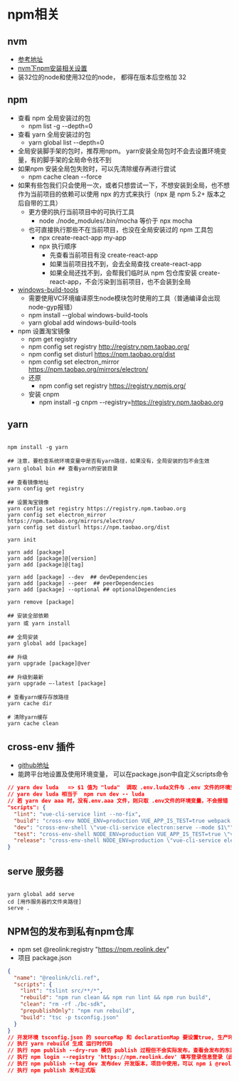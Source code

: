 # npm相关

## nvm

- [参考地址](https://www.cnblogs.com/yulinlewis/p/10441180.html)
- [nvm下npm安装相关设置](https://www.cnblogs.com/ejll/p/11229557.html)
- 装32位的node和使用32位的node， 都得在版本后空格加 32

## npm

- 查看 npm 全局安装过的包
  - npm list -g --depth=0
- 查看 yarn 全局安装过的包
  - yarn global list --depth=0
- 全局安装脚手架的包时，推荐用npm。 yarn安装全局包时不会去设置环境变量，有的脚手架的全局命令找不到
- 如果npm 安装全局包失败时，可以先清除缓存再进行尝试
  - npm cache clean --force
- 如果有些包我们只会使用一次，或者只想尝试一下，不想安装到全局，也不想作为当前项目的依赖可以使用 npx 的方式来执行（npx 是 npm 5.2+ 版本之后自带的工具）
  - 更方便的执行当前项目中的可执行工具
    - node ./node_modules/.bin/mocha 等价于 npx mocha
  - 也可直接执行那些不在当前项目，也没在全局安装过的 npm 工具包
    - npx create-react-app my-app
    - npx 执行顺序
      - 先查看当前项目有没 create-react-app
      - 如果当前项目找不到，会去全局查找 create-react-app
      - 如果全局还找不到，会帮我们临时从 npm 包仓库安装 create-react-app，不会污染到当前项目，也不会装到全局
- [windows-build-tools](https://github.com/felixrieseberg/windows-build-tools)
  - 需要使用VC环境编译原生node模块包时使用的工具（普通编译会出现node-gyp报错）
  - npm install --global windows-build-tools
  - yarn global add windows-build-tools
- npm 设置淘宝镜像
  - npm get registry
  - npm config set registry http://registry.npm.taobao.org/
  - npm config set disturl https://npm.taobao.org/dist
  - npm config set electron_mirror https://npm.taobao.org/mirrors/electron/
  - 还原
    - npm config set registry https://registry.npmjs.org/
  - 安装 cnpm
    - npm install -g cnpm --registry=https://registry.npm.taobao.org

## yarn

```shell

npm install -g yarn

## 注意，要检查系统环境变量中是否有yarn路径，如果没有，全局安装的包不会生效
yarn global bin ## 查看yarn的安装目录

## 查看镜像地址
yarn config get registry

## 设置淘宝镜像
yarn config set registry https://registry.npm.taobao.org
yarn config set electron_mirror https://npm.taobao.org/mirrors/electron/
yarn config set disturl https://npm.taobao.org/dist

yarn init

yarn add [package]
yarn add [package]@[version]
yarn add [package]@[tag]

yarn add [package] --dev  ## devDependencies
yarn add [package] --peer  ## peerDependencies
yarn add [package] --optional ## optionalDependencies

yarn remove [package]

## 安装全部依赖
yarn 或 yarn install

## 全局安装
yarn global add [package]

## 升级
yarn upgrade [package]@ver

## 升级到最新
yarn upgrade –-latest [package]

# 查看yarn缓存存放路径
yarn cache dir

# 清除yarn缓存
yarn cache clean

```

## cross-env 插件

- [github地址](https://github.com/kentcdodds/cross-env#readme)
- 能跨平台地设置及使用环境变量， 可以在package.json中自定义scripts命令

```json
// yarn dev luda   => $1 值为 "luda"  调取 .env.luda文件与 .env 文件的环境变量
// yarn dev luda 相当于  npm run dev -- luda
// 若 yarn dev aaa 时，没有.env.aaa 文件，则只取 .env文件的环境变量，不会报错
"scripts": {
  "lint": "vue-cli-service lint --no-fix",
  "build": "cross-env NODE_ENV=production VUE_APP_IS_TEST=true webpack --config build/webpack.config.js",
  "dev": "cross-env-shell \"vue-cli-service electron:serve --mode $1\"",
  "test": "cross-env-shell NODE_ENV=production VUE_APP_IS_TEST=true \"vue-cli-service electron:build --legacy --mode $1\"",
  "release": "cross-env-shell NODE_ENV=production \"vue-cli-service electron:build --legacy --mode $1\""
}
```

## serve 服务器

```shell

yarn global add serve
cd [用作服务器的文件夹路径]
serve .

```

## NPM包的发布到私有npm仓库

- npm set @reolink:registry "https://npm.reolink.dev"
- 项目 package.json

```json
{
  "name": "@reolink/cli.ref",
  "scripts": {
    "lint": "tslint src/**/*",
    "rebuild": "npm run clean && npm run lint && npm run build",
    "clean": "rm -rf ./bc-sdk",
    "prepublishOnly": "npm run rebuild",
    "build": "tsc -p tsconfig.json"
  }
}
// 开发环境 tsconfig.json 的 sourceMap 和 declarationMap 要设置true, 生产环境的设置false
// 执行 yarn rebuild 生成 运行时代码
// 执行 npm publish --dry-run 模仿 publish 过程但不会实际发布，查看会发布的东西是否正确
// 执行 npm login --registry 'https://npm.reolink.dev' 填写登录信息登录（此步需要账户有登录的权限）
// 执行 npm publish --tag dev 发布dev 开发版本，项目中使用，可以 npm i @reolink/cli.ref@dev 使用开发版
// 执行 npm publish 发布正式版
```
